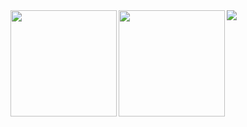 <a href="https://github.com/shi0n0">
  <img align="left" height="170px" src="https://github-readme-stats.vercel.app/api?username=shi0n0&count_private=true&show_icons=true&theme=dracula" />
</a>
<a href="https://github.com/shi0n0">
  <img align="left" height="170px" src="https://github-readme-stats.vercel.app/api/top-langs/?username=shi0n0&layout=compact&theme=dracula" />
</a>
<a href="https://github.com/anuraghazra/github-readme-stats">
  <img align="left" src="https://github-profile-trophy.vercel.app/?username=shi0n0&theme=onedark" />
</a>

<!--
**shi0n0** is a ✨ _special_ ✨ repository because its `README.md` (this file) appears on your GitHub profile.

Here are some ideas to get you started:

- 🔭 I’m currently working on ...
- 🌱 I’m currently learning ...
- 👯 I’m looking to collaborate on ...
- 🤔 I’m looking for help with ...
- 💬 Ask me about ...
- 📫 How to reach me: ...
- 😄 Pronouns: ...
- ⚡ Fun fact: ...
-->
